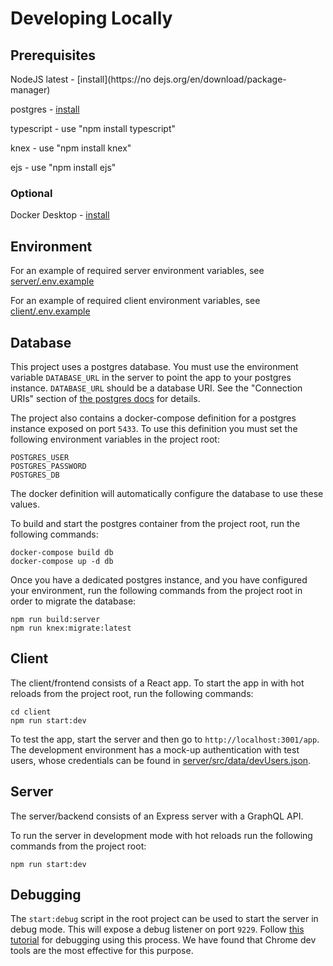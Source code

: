 # Developing Locally

## Prerequisites
NodeJS latest - [install](https://no    dejs.org/en/download/package-manager)

postgres - [install](https://www.postgresql.org/download/)

typescript - use "npm install typescript"

knex - use "npm install knex"

ejs - use "npm install ejs"

### Optional
Docker Desktop - [install](https://docs.docker.com/get-docker/)

## Environment
For an example of required server environment variables, see [server/.env.example](server/.env.example)

For an example of required client environment variables, see [client/.env.example](client/.env.example)

## Database
This project uses a postgres database. You must use the environment variable `DATABASE_URL` in the server to point the app to your postgres instance. `DATABASE_URL` should be a database URI. See the "Connection URIs" section of [the postgres docs](https://www.postgresql.org/docs/current/libpq-connect.html) for details.

The project also contains a docker-compose definition for a postgres instance exposed on port `5433`. To use this definition you must set the following environment variables in the project root:
```
POSTGRES_USER
POSTGRES_PASSWORD
POSTGRES_DB
```
The docker definition will automatically configure the database to use these values.

To build and start the postgres container from the project root, run the following commands:

```
docker-compose build db
docker-compose up -d db
```

Once you have a dedicated postgres instance, and you have configured your environment, run the following commands from the project root in order to migrate the database:
```
npm run build:server
npm run knex:migrate:latest
```

## Client
The client/frontend consists of a React app. To start the app in with hot reloads from the project root, run the following commands:

```
cd client
npm run start:dev
```

To test the app, start the server and then go to `http://localhost:3001/app`. The development environment has a mock-up authentication with test users, whose credentials can be found in [server/src/data/devUsers.json](server/src/data/devUsers.json).

## Server
The server/backend consists of an Express server with a GraphQL API.

To run the server in development mode with hot reloads run the following commands from the project root:

```
npm run start:dev
```

## Debugging
The `start:debug` script in the root project can be used to start the server in debug mode. This will expose a debug listener on port `9229`. Follow [this tutorial](https://nodejs.org/en/docs/guides/debugging-getting-started) for debugging using this process. We have found that Chrome dev tools are the most effective for this purpose.
